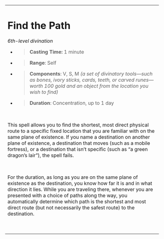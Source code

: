 
<table><tbody><tr class="odd"><td><h1 id="find-the-path"><strong>Find the Path</strong></h1><p><em>6th-level divination</em></p><ul><li><blockquote><p><strong>Casting Time:</strong> 1 minute</p></blockquote></li><li><blockquote><p><strong>Range</strong>: Self</p></blockquote></li><li><blockquote><p><strong>Components</strong>: V, S, M <em>(a set of divinatory tools—such as bones, ivory sticks, cards, teeth, or carved runes— worth 100 gold and an object from the location you wish to find)</em></p></blockquote></li><li><blockquote><p><strong>Duration</strong>: Concentration, up to 1 day</p></blockquote></li></ul><p> </p><p>This spell allows you to find the shortest, most direct physical route to a specific fixed location that you are familiar with on the same plane of existence. If you name a destination on another plane of existence, a destination that moves (such as a mobile fortress), or a destination that isn’t specific (such as “a green dragon’s lair”), the spell fails.</p><p> </p><p>For the duration, as long as you are on the same plane of existence as the destination, you know how far it is and in what direction it lies. While you are traveling there, whenever you are presented with a choice of paths along the way, you automatically determine which path is the shortest and most direct route (but not necessarily the safest route) to the destination.</p><p> </p></td></tr></tbody></table>